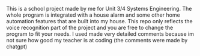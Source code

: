 This is a school project made by me for Unit 3/4 Systems Engineering.
The whole program is integrated with a house alarm and some other home automation features that are built into my house. 
This repo only reflects the voice recognition part of the project and you are free to change the program to fit your needs.
I used made very detailed comments because im not sure how good my teacher is at coding (the comments were made by chatgpt)

